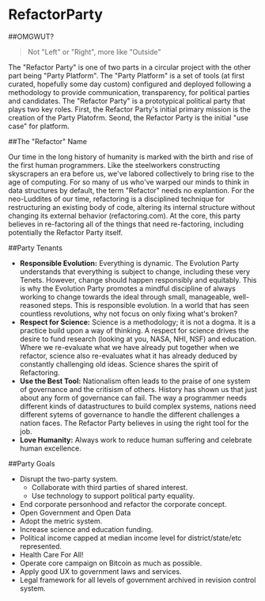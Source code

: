 # RefactorParty

##OMGWUT?

 > Not "Left" or "Right", more like "Outside"

The "Refactor Party" is one of two parts in a circular project with the other part being "Party Platform". The "Party Platform" is a set of tools (at first curated, hopefully some day custom) configured and deployed following a methodology to provide communication, transparency, for political parties and candidates. The "Refactor Party" is a prototypical political party that plays two key roles. First, the Refactor Party's initial primary mission is the creation of the Party Platofrm. Seond, the Refactor Party is the initial "use case" for platform. 

##The "Refactor" Name

Our time in the long history of humanity is marked with the birth and rise of the first human programmers. Like the steelworkers constructing skyscrapers an era before us, we've labored collectively to bring rise to the age of computing. For so many of us who've warped our minds to think in data structures by default, the term "Refactor" needs no explantion. For the neo-Luddites of our time, refactoring is a disciplined technique for restructuring an existing body of code, altering its internal structure without changing its external behavior (refactoring.com). At the core, this party believes in re-factoring all of the things that need re-factoring, including potentially the Refactor Party itself.

##Party Tenants
  - **Responsible Evolution:** Everything is dynamic. The Evolution Party understands that everything is subject to change, including these very Tenets. However, change should happen responsibly and equitably. This is why the Evolution Party promotes a mindful discipline of always working to change towards the ideal through small, manageable, well-reasoned steps. This is responsible evolution. In a world that has seen countless revolutions, why not focus on only fixing what's broken?
  - **Respect for Science:** Science is a methodology; it is not a dogma. It is a practice build upon a way of thinking. A respect for science drives the desire to fund research (looking at you, NASA, NHI, NSF) and education. Where we re-evaluate what we have already put together when we refactor, science also re-evaluates what it has already deduced by constantly challenging old ideas. Science shares the spirit of Refactoring.
  - **Use the Best Tool:** Nationalism often leads to the praise of one system of governance and the critisism of others. History has shown us that just about any form of governance can fail. The way a programmer needs different kinds of datastructures to build complex systems, nations need different sytems of governance to handle the different challenges a nation faces. The Refactor Party believes in using the right tool for the job.
  - **Love Humanity:** Always work to reduce human suffering and celebrate human excellence. 

##Party Goals
  - Disrupt the two-party system. 
    + Collaborate with third parties of shared interest.
    + Use technology to support political party equality. 
  - End corporate personhood and refactor the corporate concept. 
  - Open Government and Open Data
  - Adopt the metric system.
  - Increase science and education funding.
  - Political income capped at median income level for district/state/etc represented.
  - Health Care For All!
  - Operate core campaign on Bitcoin as much as possible.
  - Apply good UX to government laws and services.
  - Legal framework for all levels of government archived in revision control system.

 
  
